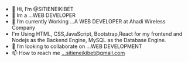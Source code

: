 - 👋 Hi, I’m @SITIENEIKIBET
- 👀 Im a  ...WEB DEVELOPER
- 🌱 I’m currently Working ...A  WEB DEVELOPER at Ahadi Wireless Company
- I'm Using HTML, CSS,JavaScript, Bootstrap,React for my frontend and Nodejs as the Backend Engine, MySQL as the Database Engine.
- 💞️ I’m looking to collaborate on ...WEB DEVELOPMENT 
- 📫 How to reach me ...sitieneikibet@gmail.com

<!---
SITIENEIKIBET/SITIENEIKIBET is a ✨ special ✨ repository because its `README.md` (this file) appears on your GitHub profile.
You can click the Preview link to take a look at your changes.
--->
